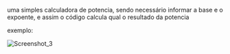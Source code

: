 uma simples calculadora de potencia, sendo necessário informar a base e o expoente, e assim o código calcula qual o resultado da potencia

exemplo:

![Screenshot_3](https://github.com/jrlkfps/calculadora-de-divisao/assets/131707703/6f3ffb18-fda9-4688-b47d-ad9ae8472243)
